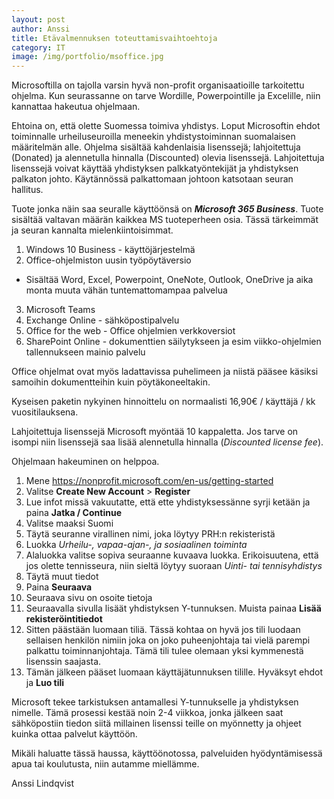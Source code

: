 ```yaml
---
layout: post
author: Anssi
title: Etävalmennuksen toteuttamisvaihtoehtoja
category: IT
image: /img/portfolio/msoffice.jpg
---
```

Microsoftilla on tajolla varsin hyvä non-profit organisaatioille tarkoitettu ohjelma.
Kun seurassanne on tarve Wordille, Powerpointille ja Excelille, niin kannattaa hakeutua ohjelmaan.


Ehtoina on, että olette Suomessa toimiva yhdistys. Loput Microsoftin ehdot toiminnalle urheiluseuroilla meneekin yhdistystoiminnan suomalaisen määritelmän alle. Ohjelma sisältää kahdenlaisia lisenssejä; lahjoitettuja (Donated) ja alennetulla hinnalla (Discounted) olevia lisenssejä. Lahjoitettuja lisenssejä voivat käyttää yhdistyksen palkkatyöntekijät ja yhdistyksen palkaton johto. Käytännössä palkattomaan johtoon katsotaan seuran hallitus.

Tuote jonka näin saa seuralle käyttöönsä on ***Microsoft 365 Business***. Tuote sisältää valtavan määrän kaikkea MS tuoteperheen osia. Tässä tärkeimmät ja seuran kannalta mielenkiintoisimmat.

1. Windows 10 Business - käyttöjärjestelmä
2. Office-ohjelmiston uusin työpöytäversio
  * Sisältää Word, Excel, Powerpoint, OneNote, Outlook, OneDrive ja aika monta muuta vähän tuntemattomampaa palvelua
3. Microsoft Teams
4. Exchange Online - sähköpostipalvelu
5. Office for the web - Office ohjelmien verkkoversiot
6. SharePoint Online - dokumenttien säilytykseen ja esim viikko-ohjelmien tallennukseen mainio palvelu

Office ohjelmat ovat myös ladattavissa puhelimeen ja niistä pääsee käsiksi samoihin dokumentteihin kuin pöytäkoneeltakin.

Kyseisen paketin nykyinen hinnoittelu on normaalisti 16,90€ / käyttäjä / kk vuositilauksena.

Lahjoitettuja lisenssejä Microsoft myöntää 10 kappaletta. Jos tarve on isompi niin lisenssejä saa lisää alennetulla hinnalla (_Discounted license fee_).

Ohjelmaan hakeuminen on helppoa.
1. Mene https://nonprofit.microsoft.com/en-us/getting-started
2. Valitse **Create New Account** > **Register**
3. Lue infot missä vakuutatte, että ette yhdistyksessänne syrji ketään ja paina **Jatka / Continue**
4. Valitse maaksi Suomi
5. Täytä seuranne virallinen nimi, joka löytyy PRH:n rekisteristä
6. Luokka *Urheilu-, vapaa-ajan-, ja sosiaalinen toiminta*
7. Alaluokka valitse sopiva seuraanne kuvaava luokka. Erikoisuutena, että jos olette tennisseura, niin sieltä löytyy suoraan *Uinti- tai tennisyhdistys*
8. Täytä muut tiedot
9. Paina **Seuraava**
10. Seuraava sivu on osoite tietoja
11. Seuraavalla sivulla lisäät yhdistyksen Y-tunnuksen. Muista painaa **Lisää rekisteröintitiedot**
12. Sitten päästään luomaan tiliä. Tässä kohtaa on hyvä jos tili luodaan sellaisen henkilön nimiin joka on joko puheenjohtaja tai vielä parempi palkattu toiminnanjohtaja. Tämä tili tulee olemaan yksi kymmenestä lisenssin saajasta.
13. Tämän jälkeen pääset luomaan käyttäjätunnuksen tilille. Hyväksyt ehdot ja **Luo tili**

Microsoft tekee tarkistuksen antamallesi Y-tunnukselle ja yhdistyksen nimelle. Tämä prosessi kestää noin 2-4 viikkoa, jonka jälkeen saat sähköpostiin tiedon siitä millainen lisenssi teille on myönnetty ja ohjeet kuinka ottaa palvelut käyttöön. 

Mikäli haluatte tässä haussa, käyttöönotossa, palveluiden hyödyntämisessä apua tai koulutusta, niin autamme miellämme.

Anssi Lindqvist
